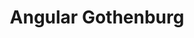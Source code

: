 ---
key: angulargothenburg
title: Angular Gothenburg
category: organizers
logo: /images/partners/organizers/angulargothenburg.png
website: 'https://www.meetup.com/AngularJS-Gothenburg/'
socials: []
---